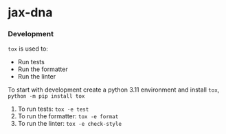 # jax-dna



### Development

`tox` is used to:
- Run tests
- Run the formatter
- Run the linter

To start with development create a python 3.11 environment and install `tox`, `python -m pip install tox`

1. To run tests: `tox -e test`
2. To run the formatter: `tox -e format`
3. To run the linter: `tox -e check-style`